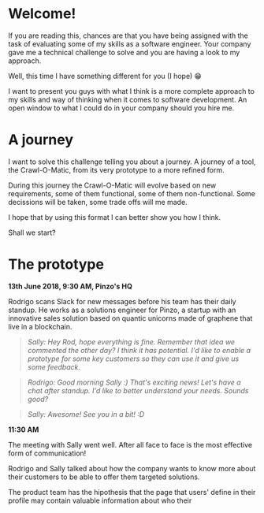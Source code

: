 # Welcome!

If you are reading this, chances are that you have being assigned with the task of evaluating some of my skills as a software engineer. Your company gave me a technical challenge to solve and you are having a look to my approach.

Well, this time I have something different for you (I hope) :grin:

I want to present you guys with what I think is a more complete approach to my skills and way of thinking when it comes to software development. An open window to what I could do in your company should you hire me.

# A journey
I want to solve this challenge telling you about a journey. A journey of a tool, the Crawl-O-Matic, from its very prototype to a more refined form.

During this journey the Crawl-O-Matic will evolve based on new requirements, some of them functional, some of them non-functional. Some decissions will be taken, some trade offs will me made.

I hope that by using this format I can better show you how I think.

Shall we start? 

# The prototype

__13th June 2018, 9:30 AM, Pinzo's HQ__

Rodrigo scans Slack for new messages before his team has their daily standup. He works as a solutions engineer for Pinzo, a startup with an innovative sales solution based on quantic unicorns made of graphene that live in a blockchain.

> _Sally: Hey Rod, hope everything is fine. Remember that idea we commented the other day? I think it has potential. I'd like to enable a prototype for some key customers so they can use it and give us some feedback._

> _Rodrigo: Good morning Sally :) That's exciting news! Let's have a chat after standup. I'd like to better understand your needs. Sounds good?_

> _Sally: Awesome! See you in a bit! :D_

__11:30 AM__

The meeting with Sally went well. After all face to face is the most effective form of communication!

Rodrigo and Sally talked about how the company wants to know more about their customers to be able to offer them targeted solutions.

The product team has the hipothesis that the page that users' define in their profile may contain valuable information about who their